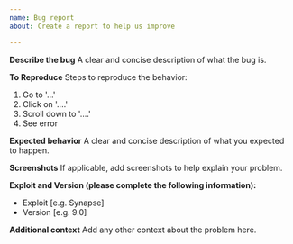```yaml
---
name: Bug report
about: Create a report to help us improve

---
```


**Describe the bug**
A clear and concise description of what the bug is.

**To Reproduce**
Steps to reproduce the behavior:
1. Go to '...'
2. Click on '....'
3. Scroll down to '....'
4. See error

**Expected behavior**
A clear and concise description of what you expected to happen.

**Screenshots**
If applicable, add screenshots to help explain your problem.

**Exploit and Version (please complete the following information):**
-  Exploit  [e.g. Synapse]
 - Version [e.g. 9.0]

**Additional context**
Add any other context about the problem here.
